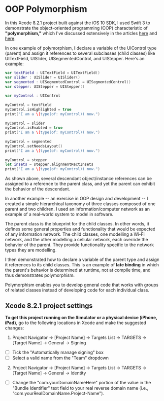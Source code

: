 # OOP Polymorphism
In this Xcode 8.2.1 project built against the iOS 10 SDK, I used Swift 3 to demonstrate the object-oriented programming (OOP) characteristic of **"polymorphism,"** which I've discussed extensively in the articles [here](http://iosbrain.com/blog/2017/02/26/intro-to-object-oriented-principles-in-swift-3-via-a-message-box-class-hierarchy#polymorphism) and [here](http://iosbrain.com/blog/2017/03/07/polymorphism-in-swift-3-manipulate-multiple-related-controls-with-one-iboutlet-and-one-ibaction/). 

In one example of polymorphism, I declare a variable of the UIControl type (parent) and assign it references to several subclasses (child classes) like UITextField, UISlider, UISegmentedControl, and UIStepper. Here's an example:

```swift
var textField : UITextField = UITextField()
var slider : UISlider = UISlider()
var segmented : UISegmentedControl = UISegmentedControl()
var stepper: UIStepper = UIStepper()
 
var myControl : UIControl
 
myControl = textField
myControl.isHighlighted = true
print("I am a \(type(of: myControl)) now.")
 
myControl = slider
myControl.isEnabled = true
print("I am a \(type(of: myControl)) now.")
 
myControl = segmented
myControl.setNeedsLayout()
print("I am a \(type(of: myControl)) now.")
 
myControl = stepper
let insets = stepper.alignmentRectInsets
print("I am a \(type(of: myControl)) now.")
```

As shown above, several descendant object/instance references can be assigned to a reference to the parent class, and yet the parent can exhibit the behavior of the descendant.

In another example -- an exercise in OOP design and development -- I created a simple hierarchical taxonomy of three classes composed of one parent and two children. I used an information/computer network as an example of a real-world system to model in software.

The parent class is the blueprint for the child classes. In other words, it defines some general properties and functionality that would be expected of any information network. The child classes, one modelling a Wi-Fi network, and the other modelling a cellular network, each override the behavior of the parent. They provide functionality specific to the network types they are modelling.

I then demonstrated how to declare a variable of the parent type and assign it references to its child classes. This is an example of **late binding** in which the parent's behavior is determined at runtime, not at compile time, and thus demonstrates polymorphism.

Polymorphism enables you to develop general code that works with groups of related classes instead of developing code for each individual class.

## Xcode 8.2.1 project settings
**To get this project running on the Simulator or a physical device (iPhone, iPad)**, go to the following locations in Xcode and make the suggested changes:

1. Project Navigator -> [Project Name] -> Targets List -> TARGETS -> [Target Name] -> General -> Signing
- [ ] Tick the "Automatically manage signing" box
- [ ] Select a valid name from the "Team" dropdown
  
2. Project Navigator -> [Project Name] -> Targets List -> TARGETS -> [Target Name] -> General -> Identity
- [ ] Change the "com.yourDomainNameHere" portion of the value in the "Bundle Identifier" text field to your real reverse domain name (i.e., "com.yourRealDomainName.Project-Name").
